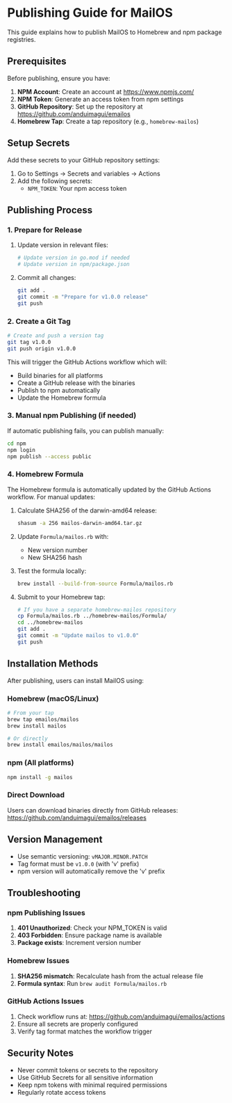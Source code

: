 # Publishing Guide for MailOS

This guide explains how to publish MailOS to Homebrew and npm package registries.

## Prerequisites

Before publishing, ensure you have:

1. **NPM Account**: Create an account at https://www.npmjs.com/
2. **NPM Token**: Generate an access token from npm settings
3. **GitHub Repository**: Set up the repository at https://github.com/anduimagui/emailos
4. **Homebrew Tap**: Create a tap repository (e.g., `homebrew-mailos`)

## Setup Secrets

Add these secrets to your GitHub repository settings:

1. Go to Settings → Secrets and variables → Actions
2. Add the following secrets:
   - `NPM_TOKEN`: Your npm access token

## Publishing Process

### 1. Prepare for Release

1. Update version in relevant files:
   ```bash
   # Update version in go.mod if needed
   # Update version in npm/package.json
   ```

2. Commit all changes:
   ```bash
   git add .
   git commit -m "Prepare for v1.0.0 release"
   git push
   ```

### 2. Create a Git Tag

```bash
# Create and push a version tag
git tag v1.0.0
git push origin v1.0.0
```

This will trigger the GitHub Actions workflow which will:
- Build binaries for all platforms
- Create a GitHub release with the binaries
- Publish to npm automatically
- Update the Homebrew formula

### 3. Manual npm Publishing (if needed)

If automatic publishing fails, you can publish manually:

```bash
cd npm
npm login
npm publish --access public
```

### 4. Homebrew Formula

The Homebrew formula is automatically updated by the GitHub Actions workflow. For manual updates:

1. Calculate SHA256 of the darwin-amd64 release:
   ```bash
   shasum -a 256 mailos-darwin-amd64.tar.gz
   ```

2. Update `Formula/mailos.rb` with:
   - New version number
   - New SHA256 hash

3. Test the formula locally:
   ```bash
   brew install --build-from-source Formula/mailos.rb
   ```

4. Submit to your Homebrew tap:
   ```bash
   # If you have a separate homebrew-mailos repository
   cp Formula/mailos.rb ../homebrew-mailos/Formula/
   cd ../homebrew-mailos
   git add .
   git commit -m "Update mailos to v1.0.0"
   git push
   ```

## Installation Methods

After publishing, users can install MailOS using:

### Homebrew (macOS/Linux)
```bash
# From your tap
brew tap emailos/mailos
brew install mailos

# Or directly
brew install emailos/mailos/mailos
```

### npm (All platforms)
```bash
npm install -g mailos
```

### Direct Download
Users can download binaries directly from GitHub releases:
https://github.com/anduimagui/emailos/releases

## Version Management

- Use semantic versioning: `vMAJOR.MINOR.PATCH`
- Tag format must be `v1.0.0` (with 'v' prefix)
- npm version will automatically remove the 'v' prefix

## Troubleshooting

### npm Publishing Issues

1. **401 Unauthorized**: Check your NPM_TOKEN is valid
2. **403 Forbidden**: Ensure package name is available
3. **Package exists**: Increment version number

### Homebrew Issues

1. **SHA256 mismatch**: Recalculate hash from the actual release file
2. **Formula syntax**: Run `brew audit Formula/mailos.rb`

### GitHub Actions Issues

1. Check workflow runs at: https://github.com/anduimagui/emailos/actions
2. Ensure all secrets are properly configured
3. Verify tag format matches the workflow trigger

## Security Notes

- Never commit tokens or secrets to the repository
- Use GitHub Secrets for all sensitive information
- Keep npm tokens with minimal required permissions
- Regularly rotate access tokens